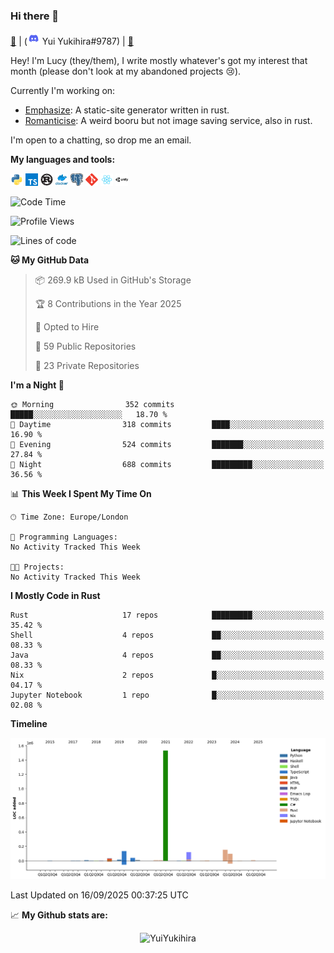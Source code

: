 ### Hi there 👋

[📧](mailto:lucy@dragnof.pro) | (<img height="20" src="https://raw.githubusercontent.com/github/explore/80688e429a7d4ef2fca1e82350fe8e3517d3494d/topics/discord/discord.png"> Yui Yukihira#9787) | [🔑](https://keyoxide.org/hkp/5b53fb285f862739d1b97a32e87ce5d7e995b976)

Hey! I'm Lucy (they/them), I write mostly whatever's got my interest that month (please don't look at my abandoned projects 😢).

Currently I'm working on:

- [Emphasize](https://github.com/makepress/emphasize): A static-site generator written in rust.
- [Romanticise](https://github.com/YuiYukihira/romanticise): A weird booru but not image saving service, also in rust.

I'm open to a chatting, so drop me an email.

**My languages and tools:**

<code><img height="20" src="https://raw.githubusercontent.com/github/explore/80688e429a7d4ef2fca1e82350fe8e3517d3494d/topics/python/python.png"></code>
<code><img height="20" src="https://raw.githubusercontent.com/github/explore/80688e429a7d4ef2fca1e82350fe8e3517d3494d/topics/typescript/typescript.png"></code>
<code><img height="20" src="https://raw.githubusercontent.com/github/explore/80688e429a7d4ef2fca1e82350fe8e3517d3494d/topics/rust/rust.png"></code>
<code><img height="20" src="https://raw.githubusercontent.com/github/explore/80688e429a7d4ef2fca1e82350fe8e3517d3494d/topics/docker/docker.png"></code>
<code><img height="20" src="https://raw.githubusercontent.com/github/explore/80688e429a7d4ef2fca1e82350fe8e3517d3494d/topics/postgresql/postgresql.png"></code>
<code><img height="20" src="https://raw.githubusercontent.com/github/explore/80688e429a7d4ef2fca1e82350fe8e3517d3494d/topics/git/git.png"></code>
<code><img height="20" src="https://raw.githubusercontent.com/github/explore/80688e429a7d4ef2fca1e82350fe8e3517d3494d/topics/react/react.png"></code>
<code><img height="20" src="https://raw.githubusercontent.com/github/explore/80688e429a7d4ef2fca1e82350fe8e3517d3494d/topics/unity/unity.png"></code>

<!--START_SECTION:waka-->
![Code Time](http://img.shields.io/badge/Code%20Time-444%20hrs%2047%20mins-blue)

![Profile Views](http://img.shields.io/badge/Profile%20Views-0-blue)

![Lines of code](https://img.shields.io/badge/From%20Hello%20World%20I%27ve%20Written-2.2%20million%20lines%20of%20code-blue)

**🐱 My GitHub Data** 

> 📦 269.9 kB Used in GitHub's Storage 
 > 
> 🏆 8 Contributions in the Year 2025
 > 
> 💼 Opted to Hire
 > 
> 📜 59 Public Repositories 
 > 
> 🔑 23 Private Repositories 
 > 
**I'm a Night 🦉** 

```text
🌞 Morning                352 commits         █████░░░░░░░░░░░░░░░░░░░░   18.70 % 
🌆 Daytime                318 commits         ████░░░░░░░░░░░░░░░░░░░░░   16.90 % 
🌃 Evening                524 commits         ███████░░░░░░░░░░░░░░░░░░   27.84 % 
🌙 Night                  688 commits         █████████░░░░░░░░░░░░░░░░   36.56 % 
```


📊 **This Week I Spent My Time On** 

```text
🕑︎ Time Zone: Europe/London

💬 Programming Languages: 
No Activity Tracked This Week

🐱‍💻 Projects: 
No Activity Tracked This Week
```

**I Mostly Code in Rust** 

```text
Rust                     17 repos            █████████░░░░░░░░░░░░░░░░   35.42 % 
Shell                    4 repos             ██░░░░░░░░░░░░░░░░░░░░░░░   08.33 % 
Java                     4 repos             ██░░░░░░░░░░░░░░░░░░░░░░░   08.33 % 
Nix                      2 repos             █░░░░░░░░░░░░░░░░░░░░░░░░   04.17 % 
Jupyter Notebook         1 repo              █░░░░░░░░░░░░░░░░░░░░░░░░   02.08 % 
```



**Timeline**

![Lines of Code chart](https://raw.githubusercontent.com/YuiYukihira/YuiYukihira/main/assets/bar_graph.png)


 Last Updated on 16/09/2025 00:37:25 UTC
<!--END_SECTION:waka-->

📈 **My Github stats are:**

<p align="center">
    <img src="https://github-readme-stats.vercel.app/api?username=YuiYukihira&show_icons=true&theme=tokyonight&count_private=true" alt="YuiYukihira">
</p>
